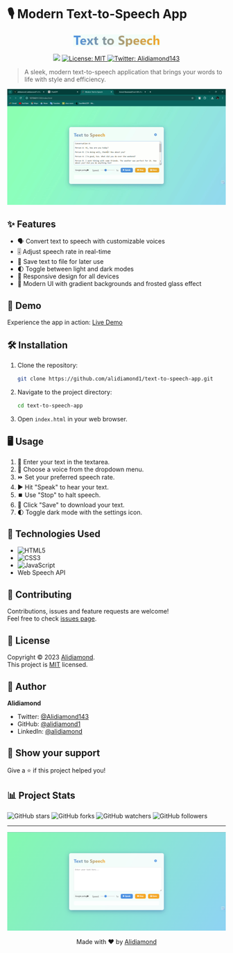 # 🎙️ Modern Text-to-Speech App

<p align="center">
  <img src="app_logo.png" alt="Modern Text-to-Speech App Logo" width="200"/>
</p>

<p align="center">
  <img src="https://img.shields.io/badge/version-1.0.0-blue.svg?cacheSeconds=2592000" />
  <a href="https://github.com/alidiamond1/text-to-speech-app/blob/main/LICENSE">
    <img alt="License: MIT" src="https://img.shields.io/badge/License-MIT-yellow.svg" target="_blank" />
  </a>
  <a href="https://twitter.com/@Alidiamond143">
    <img alt="Twitter: Alidiamond143" src="https://img.shields.io/twitter/follow/@Alidiamond143.svg?style=social" target="_blank" />
  </a>
</p>

> A sleek, modern text-to-speech application that brings your words to life with style and efficiency.

<p align="center">
  <img src="text-to-speech-app.gif" alt="Modern Text-to-Speech App Demo" width="600"/>
</p>

## ✨ Features

- 🗣️ Convert text to speech with customizable voices
- 🎚️ Adjust speech rate in real-time
- 💾 Save text to file for later use
- 🌓 Toggle between light and dark modes
- 📱 Responsive design for all devices
- 🎨 Modern UI with gradient backgrounds and frosted glass effect

## 🚀 Demo

Experience the app in action: [Live Demo](https://text-to-speech-app-seven.vercel.app/)

## 🛠️ Installation

1. Clone the repository:
   ```sh
   git clone https://github.com/alidiamond1/text-to-speech-app.git
   ```

2. Navigate to the project directory:
   ```sh
   cd text-to-speech-app
   ```

3. Open `index.html` in your web browser.

## 🖥️ Usage

1. 📝 Enter your text in the textarea.
2. 🎤 Choose a voice from the dropdown menu.
3. ⏩ Set your preferred speech rate.
4. ▶️ Hit "Speak" to hear your text.
5. ⏹️ Use "Stop" to halt speech.
6. 💾 Click "Save" to download your text.
7. 🌓 Toggle dark mode with the settings icon.

## 🔧 Technologies Used

- ![HTML5](https://img.shields.io/badge/html5-%23E34F26.svg?style=for-the-badge&logo=html5&logoColor=white)
- ![CSS3](https://img.shields.io/badge/css3-%231572B6.svg?style=for-the-badge&logo=css3&logoColor=white)
- ![JavaScript](https://img.shields.io/badge/javascript-%23323330.svg?style=for-the-badge&logo=javascript&logoColor=%23F7DF1E)
- Web Speech API

## 🤝 Contributing

Contributions, issues and feature requests are welcome!<br />Feel free to check [issues page](https://github.com/alidiamond1/text-to-speech-app/issues).

## 📝 License

Copyright © 2023 [Alidiamond](https://github.com/alidiamond1).<br />
This project is [MIT](https://github.com/alidiamond1/text-to-speech-app/blob/main/LICENSE) licensed.

## 👤 Author

**Alidiamond**

<!-- * Website: [yourwebsite.com](https://www.yourwebsite.com) -->
* Twitter: [@Alidiamond143](https://twitter.com/Alidiamond143)
* GitHub: [@alidiamond1](https://github.com/alidiamond1)
* LinkedIn: [@alidiamond](https://www.linkedin.com/alidiamond)

## 🌟 Show your support

Give a ⭐️ if this project helped you!

## 📊 Project Stats

![GitHub stars](https://img.shields.io/github/stars/yourusername/text-to-speech-app?style=social)
![GitHub forks](https://img.shields.io/github/forks/yourusername/text-to-speech-app?style=social)
![GitHub watchers](https://img.shields.io/github/watchers/yourusername/text-to-speech-app?style=social)
![GitHub followers](https://img.shields.io/github/followers/yourusername?style=social)

---

<p align="center">
  <img src="/images/Screenshot 2024-08-22 125948.png" alt="Modern Text-to-Speech App Demo" width="600"/>
</p>

<p align="center">Made with ❤️ by <a href="https://github.com/alidiamond1">Alidiamond</a></p>
